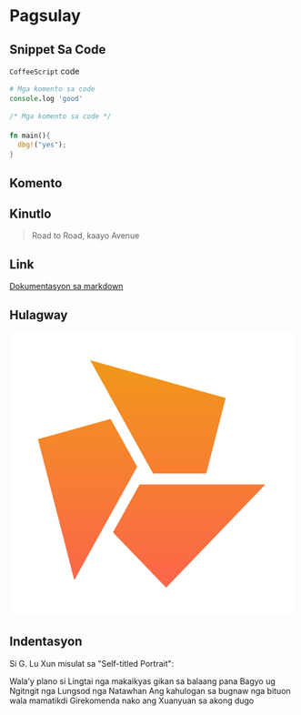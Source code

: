 [Markdown global nga mga komento]:#

# Pagsulay

## Snippet Sa Code

`CoffeeScript` code

```coffee
# Mga komento sa code
console.log 'good'


```

```rust
/* Mga komento sa code */

fn main(){
  dbg!("yes");
}
```

## Komento

<!-- HTML 注释 --> 

<!-- 多行注释 --> 

## Kinutlo

> Road to Road, kaayo Avenue

## Link

[Dokumentasyon sa markdown](https://github.com/xxai-art/xxai-art-md)

## Hulagway

![xxAI.Art Brand Identity](https://raw.githubusercontent.com/xxai-art/web/main/file/svg/logo.svg)

## Indentasyon

Si G. Lu Xun misulat sa "Self-titled Portrait":

  Wala’y plano si Lingtai nga makaikyas gikan sa balaang pana
  Bagyo ug Ngitngit nga Lungsod nga Natawhan
  Ang kahulogan sa bugnaw nga bituon wala mamatikdi
  Girekomenda nako ang Xuanyuan sa akong dugo



